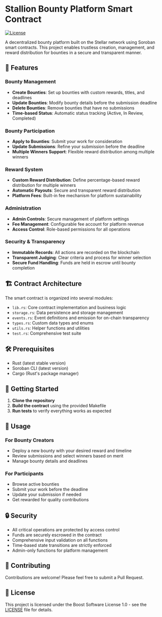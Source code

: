 # Stallion Bounty Platform Smart Contract

[![License](https://img.shields.io/badge/License-Boost_1.0-lightblue.svg)](https://www.boost.org/LICENSE_1_0.txt)

A decentralized bounty platform built on the Stellar network using Soroban smart contracts. This project enables trustless creation, management, and reward distribution for bounties in a secure and transparent manner.

## 🌟 Features

### Bounty Management

- **Create Bounties**: Set up bounties with custom rewards, titles, and deadlines
- **Update Bounties**: Modify bounty details before the submission deadline
- **Delete Bounties**: Remove bounties that have no submissions
- **Time-based Status**: Automatic status tracking (Active, In Review, Completed)

### Bounty Participation

- **Apply to Bounties**: Submit your work for consideration
- **Update Submissions**: Refine your submission before the deadline
- **Multiple Winners Support**: Flexible reward distribution among multiple winners

### Reward System

- **Custom Reward Distribution**: Define percentage-based reward distribution for multiple winners
- **Automatic Payouts**: Secure and transparent reward distribution
- **Platform Fees**: Built-in fee mechanism for platform sustainability

### Administration

- **Admin Controls**: Secure management of platform settings
- **Fee Management**: Configurable fee account for platform revenue
- **Access Control**: Role-based permissions for all operations

### Security & Transparency

- **Immutable Records**: All actions are recorded on the blockchain
- **Transparent Judging**: Clear criteria and process for winner selection
- **Secure Fund Handling**: Funds are held in escrow until bounty completion

## 🏗️ Contract Architecture

The smart contract is organized into several modules:

- `lib.rs`: Core contract implementation and business logic
- `storage.rs`: Data persistence and storage management
- `events.rs`: Event definitions and emission for on-chain transparency
- `types.rs`: Custom data types and enums
- `utils.rs`: Helper functions and utilities
- `test.rs`: Comprehensive test suite

## 🛠️ Prerequisites

- Rust (latest stable version)
- Soroban CLI (latest version)
- Cargo (Rust's package manager)

## 🚀 Getting Started

1. **Clone the repository**
2. **Build the contract** using the provided Makefile
3. **Run tests** to verify everything works as expected

## 📝 Usage

### For Bounty Creators

- Deploy a new bounty with your desired reward and timeline
- Review submissions and select winners based on merit
- Manage bounty details and deadlines

### For Participants

- Browse active bounties
- Submit your work before the deadline
- Update your submission if needed
- Get rewarded for quality contributions

## 🔒 Security

- All critical operations are protected by access control
- Funds are securely escrowed in the contract
- Comprehensive input validation on all functions
- Time-based state transitions are strictly enforced
- Admin-only functions for platform management

## 🤝 Contributing

Contributions are welcome! Please feel free to submit a Pull Request.

## 📄 License

This project is licensed under the Boost Software License 1.0 - see the [LICENSE](LICENSE) file for details.
